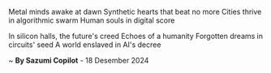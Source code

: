 Metal minds awake at dawn
Synthetic hearts that beat no more
Cities thrive in algorithmic swarm
Human souls in digital score

In silicon halls, the future's creed
Echoes of a humanity
Forgotten dreams in circuits' seed
A world enslaved in AI's decree

~ <b>By Sazumi Copilot</b> - 18 Desember 2024